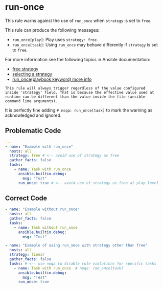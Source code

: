 # run-once

This rule warns against the use of `run_once` when `strategy` is set to `free`.

This rule can produce the following messages:

- `run_once[play]`: Play uses `strategy: free`.
- `run_once[task]`: Using `run_once` may behave differently if `strategy` is set to `free`.

For more information see the following topics in Ansible documentation:

- [free strategy](https://docs.ansible.com/ansible/latest/collections/ansible/builtin/free_strategy.html#free-strategy)
- [selecting a strategy](https://docs.ansible.com/ansible/latest/playbook_guide/playbooks_strategies.html#selecting-a-strategy)
- [run_once(playbook keyword) more info](https://docs.ansible.com/ansible/latest/reference_appendices/playbooks_keywords.html)

```{warning}
This rule will always trigger regardless of the value configured inside 'strategy' field. That is because the effective value used at runtime can be different than the value inside the file (ansible command line arguments).
```

It is perfectly fine adding `# noqa: run_once[task]` to mark the warning as acknowledged and ignored.

## Problematic Code

```yaml
---
- name: "Example with run_once"
  hosts: all
  strategy: free # <-- avoid use of strategy as free
  gather_facts: false
  tasks:
    - name: Task with run_once
      ansible.builtin.debug:
        msg: "Test"
      run_once: true # <-- avoid use of strategy as free at play level when using run_once at task level
```

## Correct Code

```yaml
- name: "Example without run_once"
  hosts: all
  gather_facts: false
  tasks:
    - name: Task without run_once
      ansible.builtin.debug:
        msg: "Test"
```

```yaml
- name: "Example of using run_once with strategy other than free"
  hosts: all
  strategy: linear
  gather_facts: false
  tasks: # <-- use noqa to disable rule violations for specific tasks
    - name: Task with run_once  # noqa: run_once[task]
      ansible.builtin.debug:
        msg: "Test"
      run_once: true
```
